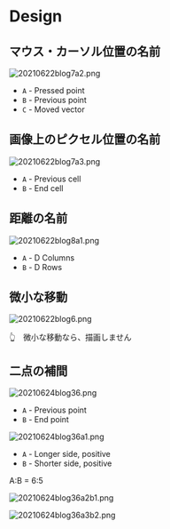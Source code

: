 # Design

## マウス・カーソル位置の名前

![20210622blog7a2.png](./img/20210622blog7a2.png)  

* `A` - Pressed point
* `B` - Previous point
* `C` - Moved vector

## 画像上のピクセル位置の名前

![20210622blog7a3.png](./img/20210622blog7a3.png)  

* `A` - Previous cell
* `B` - End cell

## 距離の名前

![20210622blog8a1.png](./img/20210622blog8a1.png)  

* `A` - D Columns
* `B` - D Rows

## 微小な移動

![20210622blog6.png](./img/20210622blog6.png)  

👆　微小な移動なら、描画しません  

## 二点の補間

![20210624blog36.png](./img/20210624blog36.png)  

* `A` - Previous point
* `B` - End point

![20210624blog36a1.png](./img/20210624blog36a1.png)  

* `A` - Longer side, positive
* `B` - Shorter side, positive

A:B = 6:5  

![20210624blog36a2b1.png](./img/20210624blog36a2b1.png)  

![20210624blog36a3b2.png](./img/20210624blog36a3b2.png)  
